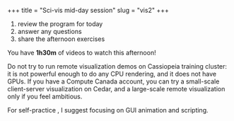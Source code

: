 +++
title = "Sci-vis mid-day session"
slug = "vis2"
+++

1. review the program for today
1. answer any questions
1. share the afternoon exercises

You have **1h30m** of videos to watch this afternoon!

Do not try to run remote visualization demos on Cassiopeia training cluster: it is not powerful enough to
do any CPU rendering, and it does not have GPUs. If you have a Compute Canada account, you can try a
small-scale client-server visualization on Cedar, and a large-scale remote visualization only if you feel
ambitious.

For self-practice , I suggest focusing on GUI animation and scripting.
